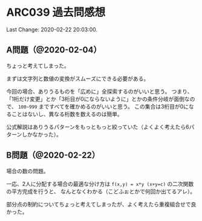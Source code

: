 # ARC039 過去問感想

Last Change: 2020-02-22 20:03:00.

## A問題（@2020-02-04）

ちょっと考えてしまった。

まずは文字列と数値の変換がスムーズにできる必要がある。

今回の場合、ありうるものを「広めに」全探索するのがいいと思う。
つまり、「1桁だけ変更」とか「3桁目が0にならないように」とかの条件分岐が面倒なので、
`100~999` まですべてを確かめるのがいいと思う。
この集合は3桁目が0になることはないし、異なる桁数を数えるのは簡単。

公式解説はありうるパターンをもっともっと絞っていた（よくよく考えたら6パターンしかなかった）。

## B問題（@2020-02-22）

場合の数の問題。

一応、2人に分配する場合の最適な分け方は `f(x,y) = x*y (x+y=c)` の二次関数の平方完成を行うと、
なんとなくわかる（こどふぉとかで何回か出てるアレ）。

部分点の制約についてちょっと考えてしまったが、よく考えたら重複組合せで良かった。

